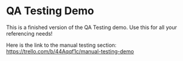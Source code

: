 # QA Testing Demo

This is a finished version of the QA Testing demo. Use this for all your referencing needs!

Here is the link to the manual testing section:
https://trello.com/b/44Aqqf1c/manual-testing-demo